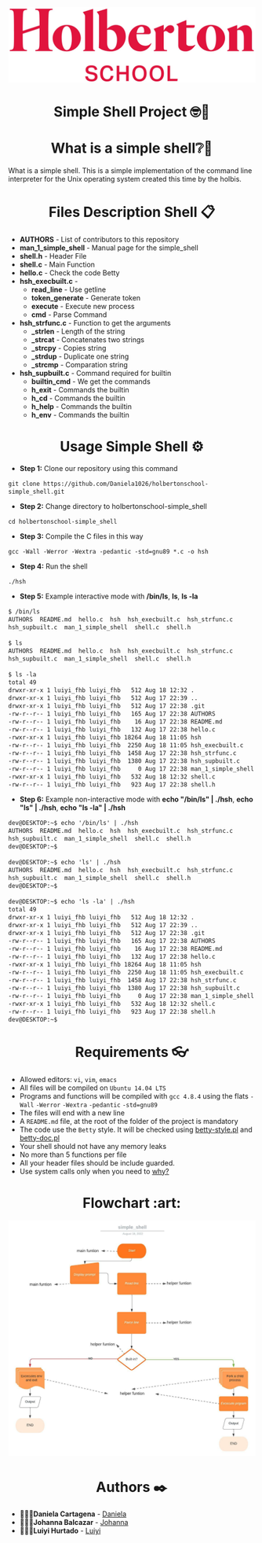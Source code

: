 ![Algorithm schema](./images/holberton.jpg)

<h1 align="center">Simple Shell Project 🤓🚀</h1>


<h1 align="center">What is a simple shell❔📎</h1>

What is a simple shell. This is a simple implementation of the command line interpreter for the Unix operating system created this time by the holbis.

<h1 align="center">Files Description Shell 📋</h1>

* **AUTHORS** - List of contributors to this repository
* **man_1_simple_shell** - Manual page for the simple_shell
* **shell.h** - Header File
* **shell.c** - Main Function
* **hello.c** - Check the code Betty
* **hsh_execbuilt.c** - 
    * **read_line** - Use getline
    * **token_generate** - Generate token
    * **execute** - Execute new process
    * **cmd** - Parse Command 
* **hsh_strfunc.c** - Function to get the arguments
    * **_strlen** - Length of the string
    * **_strcat** - Concatenates two strings
    * **_strcpy** - Copies string
    * **_strdup** - Duplicate one string
    * **_strcmp** - Comparation string
* **hsh_supbuilt.c** - Command required for builtin
    * **builtin_cmd** - We get the commands
    * **h_exit** - Commands the builtin
    * **h_cd** - Commands the builtin
    * **h_help** - Commands the builtin
    * **h_env** - Commands the builtin

<h1 align="center">Usage Simple Shell ⚙️</h1>

* **Step 1:** Clone our repository using this command
```
git clone https://github.com/Daniela1026/holbertonschool-simple_shell.git
```
* **Step 2:** Change directory to holbertonschool-simple_shell
```
cd holbertonschool-simple_shell
```
* **Step 3:** Compile the C files in this way
```
gcc -Wall -Werror -Wextra -pedantic -std=gnu89 *.c -o hsh
```
* **Step 4:** Run the shell
```
./hsh
```
* **Step 5:** Example interactive mode with **/bin/ls**, **ls**, **ls -la**
```
$ /bin/ls
AUTHORS  README.md  hello.c  hsh  hsh_execbuilt.c  hsh_strfunc.c  hsh_supbuilt.c  man_1_simple_shell  shell.c  shell.h

$ ls
AUTHORS  README.md  hello.c  hsh  hsh_execbuilt.c  hsh_strfunc.c  hsh_supbuilt.c  man_1_simple_shell  shell.c  shell.h

$ ls -la
total 49
drwxr-xr-x 1 luiyi_fhb luiyi_fhb   512 Aug 18 12:32 .
drwxr-xr-x 1 luiyi_fhb luiyi_fhb   512 Aug 17 22:39 ..
drwxr-xr-x 1 luiyi_fhb luiyi_fhb   512 Aug 17 22:38 .git
-rw-r--r-- 1 luiyi_fhb luiyi_fhb   165 Aug 17 22:38 AUTHORS
-rw-r--r-- 1 luiyi_fhb luiyi_fhb    16 Aug 17 22:38 README.md
-rw-r--r-- 1 luiyi_fhb luiyi_fhb   132 Aug 17 22:38 hello.c
-rwxr-xr-x 1 luiyi_fhb luiyi_fhb 18264 Aug 18 11:05 hsh
-rw-r--r-- 1 luiyi_fhb luiyi_fhb  2250 Aug 18 11:05 hsh_execbuilt.c
-rw-r--r-- 1 luiyi_fhb luiyi_fhb  1458 Aug 17 22:38 hsh_strfunc.c
-rw-r--r-- 1 luiyi_fhb luiyi_fhb  1380 Aug 17 22:38 hsh_supbuilt.c
-rw-r--r-- 1 luiyi_fhb luiyi_fhb     0 Aug 17 22:38 man_1_simple_shell
-rwxr-xr-x 1 luiyi_fhb luiyi_fhb   532 Aug 18 12:32 shell.c
-rw-r--r-- 1 luiyi_fhb luiyi_fhb   923 Aug 17 22:38 shell.h
```
* **Step 6:** Example non-interactive mode with **echo "/bin/ls" | ./hsh**, **echo "ls" | ./hsh**, **echo "ls -la" | ./hsh**
```
dev@DESKTOP:~$ echo '/bin/ls' | ./hsh
AUTHORS  README.md  hello.c  hsh  hsh_execbuilt.c  hsh_strfunc.c  hsh_supbuilt.c  man_1_simple_shell  shell.c  shell.h
dev@DESKTOP:~$

dev@DESKTOP:~$ echo 'ls' | ./hsh
AUTHORS  README.md  hello.c  hsh  hsh_execbuilt.c  hsh_strfunc.c  hsh_supbuilt.c  man_1_simple_shell  shell.c  shell.h
dev@DESKTOP:~$ 

dev@DESKTOP:~$ echo 'ls -la' | ./hsh
total 49
drwxr-xr-x 1 luiyi_fhb luiyi_fhb   512 Aug 18 12:32 .
drwxr-xr-x 1 luiyi_fhb luiyi_fhb   512 Aug 17 22:39 ..
drwxr-xr-x 1 luiyi_fhb luiyi_fhb   512 Aug 17 22:38 .git
-rw-r--r-- 1 luiyi_fhb luiyi_fhb   165 Aug 17 22:38 AUTHORS
-rw-r--r-- 1 luiyi_fhb luiyi_fhb    16 Aug 17 22:38 README.md
-rw-r--r-- 1 luiyi_fhb luiyi_fhb   132 Aug 17 22:38 hello.c
-rwxr-xr-x 1 luiyi_fhb luiyi_fhb 18264 Aug 18 11:05 hsh
-rw-r--r-- 1 luiyi_fhb luiyi_fhb  2250 Aug 18 11:05 hsh_execbuilt.c
-rw-r--r-- 1 luiyi_fhb luiyi_fhb  1458 Aug 17 22:38 hsh_strfunc.c
-rw-r--r-- 1 luiyi_fhb luiyi_fhb  1380 Aug 17 22:38 hsh_supbuilt.c
-rw-r--r-- 1 luiyi_fhb luiyi_fhb     0 Aug 17 22:38 man_1_simple_shell
-rwxr-xr-x 1 luiyi_fhb luiyi_fhb   532 Aug 18 12:32 shell.c
-rw-r--r-- 1 luiyi_fhb luiyi_fhb   923 Aug 17 22:38 shell.h
dev@DESKTOP:~$  
```
<h1 align="center">Requirements 👓</h1>

* Allowed editors: `vi`, `vim`, `emacs`
* All files will be compiled on `Ubuntu 14.04 LTS`
* Programs and functions will be compiled with `gcc 4.8.4` using the flats `-Wall` `-Werror` `-Wextra` `-pedantic` `-std=gnu89`
* The files will end with a new line
* A `README.md` file, at the root of the folder of the project is mandatory
* The code use the `Betty` style. It will be checked using [betty-style.pl](https://github.com/holbertonschool/Betty/blob/master/betty-style.pl) and [betty-doc.pl](https://github.com/holbertonschool/Betty/blob/master/betty-doc.pl)
* Your shell should not have any memory leaks 
* No more than 5 functions per file
* All your header files should be include guarded.
* Use system calls only when you need to [why?](https://www.quora.com/Why-are-system-calls-expensive-in-operating-systems)

<h1 align="center">Flowchart :art:</h1>

![Algorithm schema](./images/Flowchart.jpeg)

<h1 align="center">Authors ✒️</h1>

* 👩🏻‍💻**Daniela Cartagena** - [Daniela](https://github.com/Daniela1026)
* 👩🏻‍💻**Johanna Balcazar** - [Johanna](https://github.com/LiJoBaZar)
* 👨🏻‍💻**Luiyi Hurtado** - [Luiyi](https://github.com/Luiyi-F)



